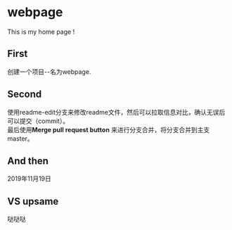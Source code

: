 # webpage

This is my home page !

## First 
创建一个项目--名为webpage.

## Second
使用readme-edit分支来修改readme文件，然后可以拉取信息对比，确认无误后可以提交（commit）。  
最后使用**Merge pull request button** 来进行分支合并，将分支合并到主支master。

## And then
2019年11月19日

## VS upsame

哒哒哒